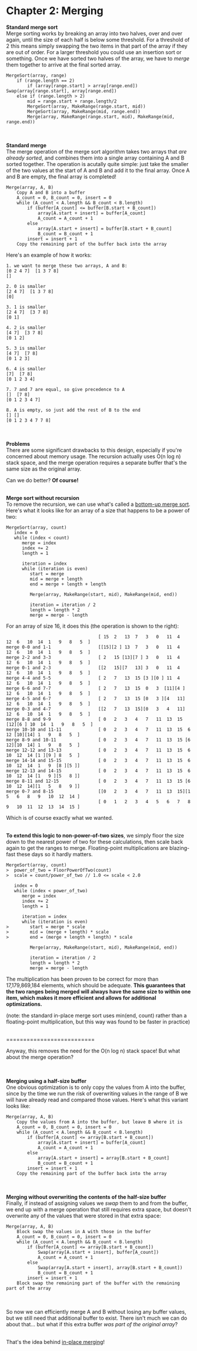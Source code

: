 Chapter 2: Merging
=============

<b>Standard merge sort</b><br/>
Merge sorting works by breaking an array into two halves, over and over again, until the size of each half is below some threshold. For a threshold of 2 this means simply swapping the two items in that part of the array if they are out of order. For a larger threshold you could use an insertion sort or something. Once we have sorted two halves of the array, we have to <i>merge</i> them together to arrive at the final sorted array.<br/>

    MergeSort(array, range)
        if (range.length == 2)
            if (array[range.start] > array[range.end]) Swap(array[range.start], array[range.end])
        else if (range.length > 2)
            mid = range.start + range.length/2
            MergeSort(array, MakeRange(range.start, mid))
            MergeSort(array, MakeRange(mid, range.end))
            Merge(array, MakeRange(range.start, mid), MakeRange(mid, range.end))

<br/><br/>
<b>Standard merge</b><br/>
The merge operation of the merge sort algorithm takes two arrays that <i>are already sorted</i>, and combines them into a single array containing A and B sorted together. The operation is acutally quite simple: just take the smaller of the two values at the start of A and B and add it to the final array. Once A and B are empty, the final array is completed!<br/>

    Merge(array, A, B)
        Copy A and B into a buffer
        A_count = 0, B_count = 0, insert = 0
        while (A_count < A.length && B_count < B.length)
            if (buffer[A_count] <= buffer[B.start + B_count])
                array[A.start + insert] = buffer[A_count]
                A_count = A_count + 1
            else
                array[A.start + insert] = buffer[B.start + B_count]
                B_count = B_count + 1
            insert = insert + 1
        Copy the remaining part of the buffer back into the array

Here's an example of how it works:
    
    1. we want to merge these two arrays, A and B:
    [0 2 4 7]  [1 3 7 8]
    []
    
    2. 0 is smaller
    [2 4 7]  [1 3 7 8]
    [0]
    
    3. 1 is smaller
    [2 4 7]  [3 7 8]
    [0 1]
    
    4. 2 is smaller
    [4 7]  [3 7 8]
    [0 1 2]
    
    5. 3 is smaller
    [4 7]  [7 8]
    [0 1 2 3]
    
    6. 4 is smaller
    [7]  [7 8]
    [0 1 2 3 4]
    
    7. 7 and 7 are equal, so give precedence to A
    []  [7 8]
    [0 1 2 3 4 7]
    
    8. A is empty, so just add the rest of B to the end
    [] []
    [0 1 2 3 4 7 7 8]

<br/><br/>
<b>Problems</b><br/>
There are some significant drawbacks to this design, especially if you're concerned about memory usage. The recursion actually uses O(n log n) stack space, and the merge operation requires a separate buffer that's the same size as the original array.<br/>

Can we do better? <b>Of course!</b><br/><br/>


<b>Merge sort without recursion</b><br/>
To remove the recursion, we can use what's called a <a href="http://www.algorithmist.com/index.php/Merge_sort#Bottom-up_merge_sort">bottom-up merge sort</a>. Here's what it looks like for an array of a size that happens to be a power of two:<br/>

    MergeSort(array, count)
       index = 0
       while (index < count)
          merge = index
          index += 2
          length = 1
          
          iteration = index
          while (iteration is even)
             start = merge
             mid = merge + length
             end = merge + length + length
             
             Merge(array, MakeRange(start, mid), MakeRange(mid, end))
             
             iteration = iteration / 2
             length = length * 2
             merge = merge - length

For an array of size 16, it does this (the operation is shown to the right):

                                       [ 15  2   13  7   3   0   11  4   12  6   10  14  1   9   8   5  ]
    merge 0-0 and 1-1                  [[15][2 ] 13  7   3   0   11  4   12  6   10  14  1   9   8   5  ]
    merge 2-2 and 3-3                  [ 2   15 [13][7 ] 3   0   11  4   12  6   10  14  1   9   8   5  ]
    merge 0-1 and 2-3                  [[2   15][7   13] 3   0   11  4   12  6   10  14  1   9   8   5  ]
    merge 4-4 and 5-5                  [ 2   7   13  15 [3 ][0 ] 11  4   12  6   10  14  1   9   8   5  ]
    merge 6-6 and 7-7                  [ 2   7   13  15  0   3  [11][4 ] 12  6   10  14  1   9   8   5  ]
    merge 4-5 and 6-7                  [ 2   7   13  15 [0   3 ][4   11] 12  6   10  14  1   9   8   5  ]
    merge 0-3 and 4-7                  [[2   7   13  15][0   3   4   11] 12  6   10  14  1   9   8   5  ]
    merge 8-8 and 9-9                  [ 0   2   3   4   7   11  13  15 [12][6 ] 10  14  1   9   8   5  ]
    merge 10-10 and 11-11              [ 0   2   3   4   7   11  13  15  6   12 [10][14] 1   9   8   5  ]
    merge 8-9 and 10-11                [ 0   2   3   4   7   11  13  15 [6   12][10  14] 1   9   8   5  ]
    merge 12-12 and 13-13              [ 0   2   3   4   7   11  13  15  6   10  12  14 [1 ][9 ] 8   5  ]
    merge 14-14 and 15-15              [ 0   2   3   4   7   11  13  15  6   10  12  14  1   9  [8 ][5 ]]
    merge 12-13 and 14-15              [ 0   2   3   4   7   11  13  15  6   10  12  14 [1   9 ][5   8 ]]
    merge 8-11 and 12-15               [ 0   2   3   4   7   11  13  15 [6   10  12  14][1   5   8   9 ]]
    merge 0-7 and 8-15                 [[0   2   3   4   7   11  13  15][1   5   6   8   9   10  12  14 ]
                                       [ 0   1   2   3   4   5   6   7   8   9   10  11  12  13  14  15 ]
Which is of course exactly what we wanted.<br/><br/>

<b>To extend this logic to non-power-of-two sizes</b>, we simply floor the size down to the nearest power of two for these calculations, then scale back again to get the ranges to merge. Floating-point multiplications are blazing-fast these days so it hardly matters.

    MergeSort(array, count)
    >  power_of_two = FloorPowerOfTwo(count)
    >  scale = count/power_of_two // 1.0 <= scale < 2.0
       
       index = 0
       while (index < power_of_two)
          merge = index
          index += 2
          length = 1
          
          iteration = index
          while (iteration is even)
    >        start = merge * scale
    >        mid = (merge + length) * scale
    >        end = (merge + length + length) * scale
             
             Merge(array, MakeRange(start, mid), MakeRange(mid, end))
             
             iteration = iteration / 2
             length = length * 2
             merge = merge - length

The multiplication has been proven to be correct for more than 17,179,869,184 elements, which should be adequate. <b>This guarantees that the two ranges being merged will always have the same size to within one item, which makes it more efficient and allows for additional optimizations.</b><br/>

(note: the standard in-place merge sort uses min(end, count) rather than a floating-point multiplication, but this way was found to be faster in practice)<br/><br/>

==========================

Anyway, this removes the need for the O(n log n) stack space! But what about the merge operation?<br/><br/><br/>


<b>Merging using a half-size buffer</b><br/>
One obvious optimization is to only copy the values from A into the buffer, since by the time we run the risk of overwriting values in the range of B we will have already read and compared those values. Here's what this variant looks like:<br/>

    Merge(array, A, B)
        Copy the values from A into the buffer, but leave B where it is
        A_count = 0, B_count = 0, insert = 0
        while (A_count < A.length && B_count < B.length)
            if (buffer[A_count] <= array[B.start + B_count])
                array[A.start + insert] = buffer[A_count]
                A_count = A_count + 1
            else
                array[A.start + insert] = array[B.start + B_count]
                B_count = B_count + 1
            insert = insert + 1
        Copy the remaining part of the buffer back into the array

<br/><br/>
<b>Merging without overwriting the contents of the half-size buffer</b><br/>
Finally, if instead of assigning values we <i>swap</i> them to and from the buffer, we end up with a merge operation that still requires extra space, but doesn't overwrite any of the values that were stored in that extra space:<br/>

    Merge(array, A, B)
        Block swap the values in A with those in the buffer
        A_count = 0, B_count = 0, insert = 0
        while (A_count < A.length && B_count < B.length)
            if (buffer[A_count] <= array[B.start + B_count])
                Swap(array[A.start + insert], buffer[A_count])
                A_count = A_count + 1
            else
                Swap(array[A.start + insert], array[B.start + B_count])
                B_count = B_count + 1
            insert = insert + 1
        Block swap the remaining part of the buffer with the remaining part of the array

<br/><br/>
So now we can efficiently merge A and B without losing any buffer values, but we still need that additional buffer to exist. There isn't much we can do about that... but what if this extra buffer <i>was part of the original array</i>?<br/><br/>


That's the idea behind <a href="https://github.com/BonzaiThePenguin/WikiSort/blob/master/Chapter%203:%20In-Place.md">in-place merging</a>!
